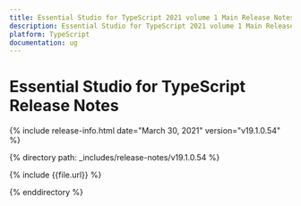 ```yaml
---
title: Essential Studio for TypeScript 2021 volume 1 Main Release Notes  
description: Essential Studio for TypeScript 2021 volume 1 Main Release Notes  
platform: TypeScript
documentation: ug
---
```


# Essential Studio for TypeScript  Release Notes  

{% include release-info.html date="March 30, 2021"  version="v19.1.0.54" %} 


{% directory path: _includes/release-notes/v19.1.0.54 %}

{% include {{file.url}} %}

{% enddirectory %}